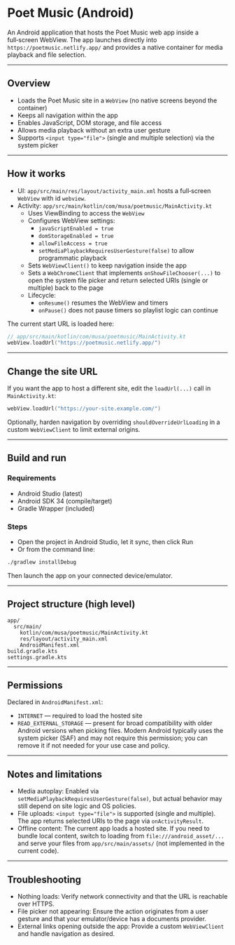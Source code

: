 # Poet Music (Android)

An Android application that hosts the Poet Music web app inside a full‑screen WebView. The app launches directly into `https://poetmusic.netlify.app/` and provides a native container for media playback and file selection.

---

## Overview

- Loads the Poet Music site in a `WebView` (no native screens beyond the container)
- Keeps all navigation within the app
- Enables JavaScript, DOM storage, and file access
- Allows media playback without an extra user gesture
- Supports `<input type="file">` (single and multiple selection) via the system picker

---

## How it works

- UI: `app/src/main/res/layout/activity_main.xml` hosts a full‑screen `WebView` with id `webview`.
- Activity: `app/src/main/kotlin/com/musa/poetmusic/MainActivity.kt`
  - Uses ViewBinding to access the `WebView`
  - Configures WebView settings:
    - `javaScriptEnabled = true`
    - `domStorageEnabled = true`
    - `allowFileAccess = true`
    - `setMediaPlaybackRequiresUserGesture(false)` to allow programmatic playback
  - Sets `WebViewClient()` to keep navigation inside the app
  - Sets a `WebChromeClient` that implements `onShowFileChooser(...)` to open the system file picker and return selected URIs (single or multiple) back to the page
  - Lifecycle:
    - `onResume()` resumes the WebView and timers
    - `onPause()` does not pause timers so playlist logic can continue

The current start URL is loaded here:

```kotlin
// app/src/main/kotlin/com/musa/poetmusic/MainActivity.kt
webView.loadUrl("https://poetmusic.netlify.app/")
```

---

## Change the site URL

If you want the app to host a different site, edit the `loadUrl(...)` call in `MainActivity.kt`:

```kotlin
webView.loadUrl("https://your-site.example.com/")
```

Optionally, harden navigation by overriding `shouldOverrideUrlLoading` in a custom `WebViewClient` to limit external origins.

---

## Build and run

### Requirements
- Android Studio (latest)
- Android SDK 34 (compile/target)
- Gradle Wrapper (included)

### Steps
- Open the project in Android Studio, let it sync, then click Run
- Or from the command line:

```bash
./gradlew installDebug
```

Then launch the app on your connected device/emulator.

---

## Project structure (high level)

```
app/
  src/main/
    kotlin/com/musa/poetmusic/MainActivity.kt
    res/layout/activity_main.xml
    AndroidManifest.xml
build.gradle.kts
settings.gradle.kts
```

---

## Permissions

Declared in `AndroidManifest.xml`:

- `INTERNET` — required to load the hosted site
- `READ_EXTERNAL_STORAGE` — present for broad compatibility with older Android versions when picking files. Modern Android typically uses the system picker (SAF) and may not require this permission; you can remove it if not needed for your use case and policy.

---

## Notes and limitations

- Media autoplay: Enabled via `setMediaPlaybackRequiresUserGesture(false)`, but actual behavior may still depend on site logic and OS policies.
- File uploads: `<input type="file">` is supported (single and multiple). The app returns selected URIs to the page via `onActivityResult`.
- Offline content: The current app loads a hosted site. If you need to bundle local content, switch to loading from `file:///android_asset/...` and serve your files from `app/src/main/assets/` (not implemented in the current code).

---

## Troubleshooting

- Nothing loads: Verify network connectivity and that the URL is reachable over HTTPS.
- File picker not appearing: Ensure the action originates from a user gesture and that your emulator/device has a documents provider.
- External links opening outside the app: Provide a custom `WebViewClient` and handle navigation as desired.
